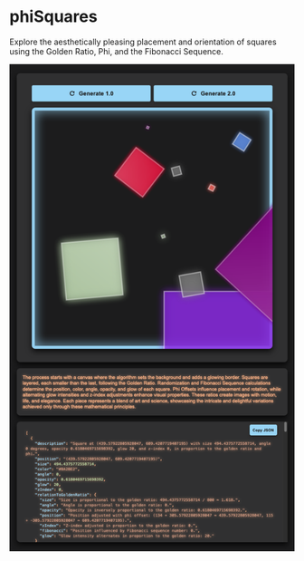 # phiSquares

Explore the aesthetically pleasing placement and orientation of squares using the Golden Ratio, Phi, and the Fibonacci Sequence.

[![phiSquares](phiSquares_Screenshot.png)](https://opensea.io/collection/phisquares)
